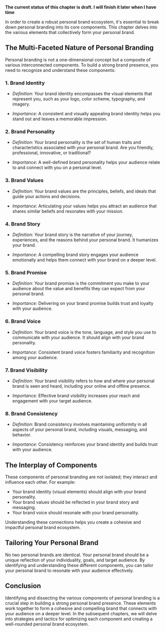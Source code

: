 **The current status of this chapter is draft. I will finish it later when I have time**

In order to create a robust personal brand ecosystem, it's essential to break down personal branding into its core components. This chapter delves into the various elements that collectively form your personal brand.

The Multi-Faceted Nature of Personal Branding
---------------------------------------------

Personal branding is not a one-dimensional concept but a composite of various interconnected components. To build a strong brand presence, you need to recognize and understand these components:

### 1. **Brand Identity**

* *Definition*: Your brand identity encompasses the visual elements that represent you, such as your logo, color scheme, typography, and imagery.

* *Importance*: A consistent and visually appealing brand identity helps you stand out and leaves a memorable impression.

### 2. **Brand Personality**

* *Definition*: Your brand personality is the set of human traits and characteristics associated with your personal brand. Are you friendly, professional, innovative, or traditional?

* *Importance*: A well-defined brand personality helps your audience relate to and connect with you on a personal level.

### 3. **Brand Values**

* *Definition*: Your brand values are the principles, beliefs, and ideals that guide your actions and decisions.

* *Importance*: Articulating your values helps you attract an audience that shares similar beliefs and resonates with your mission.

### 4. **Brand Story**

* *Definition*: Your brand story is the narrative of your journey, experiences, and the reasons behind your personal brand. It humanizes your brand.

* *Importance*: A compelling brand story engages your audience emotionally and helps them connect with your brand on a deeper level.

### 5. **Brand Promise**

* *Definition*: Your brand promise is the commitment you make to your audience about the value and benefits they can expect from your personal brand.

* *Importance*: Delivering on your brand promise builds trust and loyalty with your audience.

### 6. **Brand Voice**

* *Definition*: Your brand voice is the tone, language, and style you use to communicate with your audience. It should align with your brand personality.

* *Importance*: Consistent brand voice fosters familiarity and recognition among your audience.

### 7. **Brand Visibility**

* *Definition*: Your brand visibility refers to how and where your personal brand is seen and heard, including your online and offline presence.

* *Importance*: Effective brand visibility increases your reach and engagement with your target audience.

### 8. **Brand Consistency**

* *Definition*: Brand consistency involves maintaining uniformity in all aspects of your personal brand, including visuals, messaging, and behavior.

* *Importance*: Consistency reinforces your brand identity and builds trust with your audience.

The Interplay of Components
---------------------------

These components of personal branding are not isolated; they interact and influence each other. For example:

* Your brand identity (visual elements) should align with your brand personality.
* Your brand values should be reflected in your brand story and messaging.
* Your brand voice should resonate with your brand personality.

Understanding these connections helps you create a cohesive and impactful personal brand ecosystem.

Tailoring Your Personal Brand
-----------------------------

No two personal brands are identical. Your personal brand should be a unique reflection of your individuality, goals, and target audience. By identifying and understanding these different components, you can tailor your personal brand to resonate with your audience effectively.

Conclusion
----------

Identifying and dissecting the various components of personal branding is a crucial step in building a strong personal brand presence. These elements work together to form a cohesive and compelling brand that connects with your audience on a deeper level. In the subsequent chapters, we will delve into strategies and tactics for optimizing each component and creating a well-rounded personal brand ecosystem.
